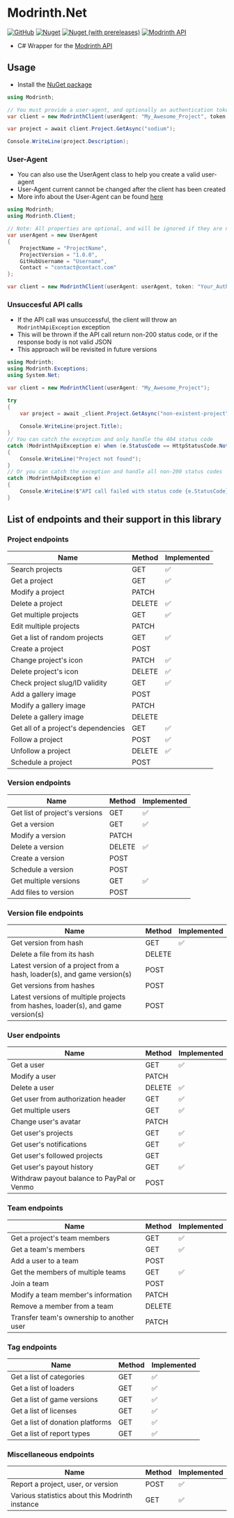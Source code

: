 # Modrinth.Net

[![GitHub](https://img.shields.io/github/license/Zechiax/Modrinth.Net?style=for-the-badge)](https://github.com/Zechiax/Modrinth.Net)
[![Nuget](https://img.shields.io/nuget/v/Modrinth.Net?style=for-the-badge)](https://www.nuget.org/packages/Modrinth.Net)
[![Nuget (with prereleases)](https://img.shields.io/nuget/vpre/Modrinth.Net?label=NuGet%20Pre-release&style=for-the-badge)](https://www.nuget.org/packages/Modrinth.Net)
[![Modrinth API](https://img.shields.io/badge/Modrinth%20API-v2.7.0-449C59?style=for-the-badge)](https://docs.modrinth.com/api-spec/)

- C# Wrapper for the [Modrinth API](https://docs.modrinth.com/api-spec/)

## Usage

- Install the [NuGet package](https://www.nuget.org/packages/Modrinth.Net)

```csharp
using Modrinth;

// You must provide a user-agent, and optionally an authentication token if you wish to access authenticated API endpoints
var client = new ModrinthClient(userAgent: "My_Awesome_Project", token: "Your_Authentication_Token");

var project = await client.Project.GetAsync("sodium");

Console.WriteLine(project.Description);
```

### User-Agent

- You can also use the UserAgent class to help you create a valid user-agent
- User-Agent current cannot be changed after the client has been created
- More info about the User-Agent can be found [here](https://docs.modrinth.com/api-spec/#section/User-Agents)

```csharp
using Modrinth;
using Modrinth.Client;

// Note: All properties are optional, and will be ignored if they are null or empty
var userAgent = new UserAgent
{
    ProjectName = "ProjectName",
    ProjectVersion = "1.0.0",
    GitHubUsername = "Username",
    Contact = "contact@contact.com"
};

var client = new ModrinthClient(userAgent: userAgent, token: "Your_Authentication_Token");
```

### Unsuccesful API calls

- If the API call was unsuccessful, the client will throw an `ModrinthApiException` exception
- This will be thrown if the API call return non-200 status code, or if the response body is not valid JSON
- This approach will be revisited in future versions

```csharp
using Modrinth;
using Modrinth.Exceptions;
using System.Net;

var client = new ModrinthClient(userAgent: "My_Awesome_Project");

try 
{
    var project = await _client.Project.GetAsync("non-existent-project");
    
    Console.WriteLine(project.Title);
}
// You can catch the exception and only handle the 404 status code
catch (ModrinthApiException e) when (e.StatusCode == HttpStatusCode.NotFound) 
{
    Console.WriteLine("Project not found");
}
// Or you can catch the exception and handle all non-200 status codes
catch (ModrinthApiException e)
{
    Console.WriteLine($"API call failed with status code {e.StatusCode}");
}
```

## List of endpoints and their support in this library

### Project endpoints
| Name                                 | Method | Implemented |
|--------------------------------------|--------|-------------|
| Search projects                      | GET    | ✅           |
| Get a project                        | GET    |  ✅           |
| Modify a project                     | PATCH  |             |
| Delete a project                     | DELETE |   ✅          |
| Get multiple projects                | GET    |   ✅          |
| Edit multiple projects               | PATCH  |             |
| Get a list of random projects        | GET    |   ✅          |
| Create a project                     | POST   |             |
| Change project's icon                | PATCH  |   ✅          |
| Delete project's icon                | DELETE |    ✅         |
| Check project slug/ID validity       | GET    |    ✅         |
| Add a gallery image                  | POST   |             |
| Modify a gallery image               | PATCH  |             |
| Delete a gallery image               | DELETE |             |
| Get all of a project's dependencies  | GET    |    ✅         |
| Follow a project                     | POST   |     ✅        |
| Unfollow a project                   | DELETE |      ✅       |
| Schedule a project                   | POST   |             |

### Version endpoints
| Name                                 | Method | Implemented |
|--------------------------------------|--------|-------------|
| Get list of project's versions       | GET    |      ✅       |
| Get a version                        | GET    |      ✅       |
| Modify a version                     | PATCH  |             |
| Delete a version                     | DELETE |        ✅     |
| Create a version                     | POST   |             |
| Schedule a version                   | POST   |             |
| Get multiple versions                | GET    |         ✅    |
| Add files to version                 | POST   |             |


### Version file endpoints
| Name                                 | Method | Implemented |
|--------------------------------------|--------|-------------|
| Get version from hash                | GET    |           ✅  |
| Delete a file from its hash          | DELETE |             |
| Latest version of a project from a hash, loader(s), and game version(s) | POST |             |
| Get versions from hashes             | POST   |             |
| Latest versions of multiple projects from hashes, loader(s), and game version(s) | POST |             |


### User endpoints
| Name                                 | Method | Implemented |
|--------------------------------------|--------|-------------|
| Get a user                           | GET    |✅             |
| Modify a user                        | PATCH  |             |
| Delete a user                        | DELETE |✅             |
| Get user from authorization header   | GET    |✅             |
| Get multiple users                   | GET    |✅             |
| Change user's avatar                 | PATCH  |             |
| Get user's projects                  | GET    |✅             |
| Get user's notifications             | GET    |✅             |
| Get user's followed projects         | GET    |             |
| Get user's payout history            | GET    |✅             |
| Withdraw payout balance to PayPal or Venmo | POST |             |

### Team endpoints
| Name                                 | Method | Implemented |
|--------------------------------------|--------|-------------|
| Get a project's team members         | GET    |✅             |
| Get a team's members                 | GET    |✅             |
| Add a user to a team                 | POST   |             |
| Get the members of multiple teams    | GET    |✅             |
| Join a team                          | POST   |             |
| Modify a team member's information   | PATCH  |             |
| Remove a member from a team          | DELETE |             |
| Transfer team's ownership to another user | PATCH |             |

### Tag endpoints
| Name                                 | Method | Implemented |
|--------------------------------------|--------|-------------|
| Get a list of categories             | GET    |✅             |
| Get a list of loaders                | GET    |✅             |
| Get a list of game versions          | GET    |✅             |
| Get a list of licenses               | GET    |✅             |
| Get a list of donation platforms     | GET    |✅             |
| Get a list of report types           | GET    |✅             |

### Miscellaneous endpoints
| Name                                 | Method | Implemented |
|--------------------------------------|--------|-------------|
| Report a project, user, or version   | POST   |✅             |
| Various statistics about this Modrinth instance | GET    |✅             |



